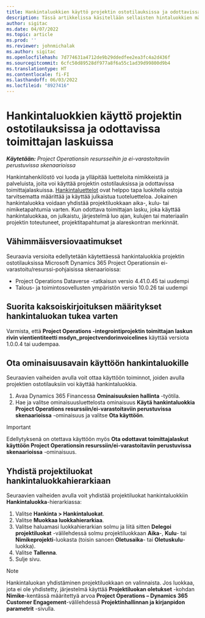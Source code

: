 ```yaml
---
title: Hankintaluokkien käyttö projektin ostotilauksissa ja odottavissa toimittajan laskuissa
description: Tässä artikkelissa käsitellään sellaisten hintaluokkien määrittämistä, joita voidaan käyttää projektin ostotilauksissa ja odottavassa toimittajan laskussa.
author: sigitac
ms.date: 04/07/2022
ms.topic: article
ms.prod: ''
ms.reviewer: johnmichalak
ms.author: sigitac
ms.openlocfilehash: 7d774631a4712de9b29ddedfee2ea3fc4a2d436f
ms.sourcegitcommit: 6cfc50d89528df977a8f6a55c1ad39d99800d9b4
ms.translationtype: HT
ms.contentlocale: fi-FI
ms.lasthandoff: 06/03/2022
ms.locfileid: "8927416"
---
```

# <a name="use-procurement-categories-with-project-purchase-orders-and-pending-vendor-invoices"></a>Hankintaluokkien käyttö projektin ostotilauksissa ja odottavissa toimittajan laskuissa

_**Käytetään:** Project Operationsin resursseihin ja ei-varastoitaviin perustuvissa skenaarioissa_

Hankintahenkilöstö voi luoda ja ylläpitää luetteloita nimikkeistä ja palveluista, joita voi käyttää projektin ostotilauksissa ja odottavissa toimittajalaskuissa. [Hankintaluettelot](/dynamics365/supply-chain/procurement/procurement-catalogs) ovat helppo tapa luokitella ostoja tarvitsematta määrittää ja käyttää julkaistua tuoteluetteloa. Jokainen hankintaluokka voidaan yhdistää projektiluokkaan aika-, kulu- tai nimiketapahtumia varten. Kun odottava toimittajan lasku, joka käyttää hankintaluokkaa, on julkaistu, järjestelmä luo ajan, kulujen tai materiaalin projektin toteutuneet, projektitapahtumat ja alareskontran merkinnät.

## <a name="minimum-version-requirements"></a>Vähimmäisversiovaatimukset

Seuraavia versioita edellytetään käytettäessä hankintaluokkia projektin ostotilauksissa Microsoft Dynamics 365 Project Operationsin ei-varastoitu/resurssi-pohjaisissa skenaarioissa:

- Project Operations Dataverse -ratkaisun versio 4.41.0.45 tai uudempi
- Talous- ja toimintosovellusten ympäristön versio 10.0.26 tai uudempi

## <a name="run-dual-write-maps-for-procurement-category-support"></a>Suorita kaksoiskirjoituksen määritykset hankintaluokan tukea varten

Varmista, että **Project Operations -integrointiprojektin toimittajan laskun rivin vientientiteetti msdyn\_projectvendorinvoicelines** käyttää versiota 1.0.0.4 tai uudempaa.

## <a name="enable-the-feature-key-for-procurement-categories"></a>Ota ominaisuusavain käyttöön hankintaluokille

Seuraavien vaiheiden avulla voit ottaa käyttöön toiminnot, joiden avulla projektien ostotilauksiin voi käyttää hankintaluokkia.

1. Avaa Dynamics 365 Financessa **Ominaisuuksien hallinta** -työtila.
1. Hae ja valitse ominaisuusluettelosta ominaisuus **Käytä hankintaluokkia Project Operations resurssiin/ei-varastoitaviin perustuvissa skenaarioissa** -ominaisuus ja valitse **Ota käyttöön**.

> [!IMPORTANT]
> Edellytyksenä on otettava käyttöön myös **Ota odottavat toimittajalaskut käyttöön Project Operationsin resurssiin/ei-varastoitaviin perustuvissa skenaarioissa** -ominaisuus.

## <a name="map-project-categories-in-the-procurement-category-hierarchy"></a>Yhdistä projektiluokat hankintaluokkahierarkiaan

Seuraavien vaiheiden avulla voit yhdistää projektiluokat hankintaluokkiin **Hankintaluokka**-hierarkiassa:

1. Valitse **Hankinta \> Hankintaluokat**.
1. Valitse **Muokkaa luokkahierarkiaa**.
1. Valitse haluamasi luokkahierarkian solmu ja liitä sitten **Delegoi projektiluokat** -välilehdessä solmu projektiluokkaan **Aika**-, **Kulu**- tai **Nimikeprojekti**-luokasta (toisin sanoen **Oletusaika**- tai **Oletuskulu**-luokka).
1. Valitse **Tallenna**.
1. Sulje sivu.

> [!NOTE]
> Hankintaluokan yhdistäminen projektiluokkaan on valinnaista. Jos luokkaa, jota ei ole yhdistetty, järjestelmä käyttää **Projektiluokan oletukset** -kohdan **Nimike**-kentässä määritettyä arvoa **Project Operations – Dynamics 365 Customer Engagement**-välilehdessä **Projektinhallinnan ja kirjanpidon parametrit** -sivulla.
